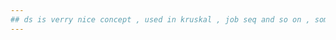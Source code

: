 ```yaml
---
## ds is verry nice concept , used in kruskal , job seq and so on , sometimes in bit manip also
---
```

